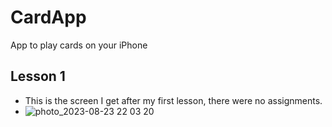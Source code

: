 # CardApp
App to play cards on your iPhone

## Lesson 1
 * This is the screen I get after my first lesson, there were no assignments.
 * ![photo_2023-08-23 22 03 20](https://github.com/Jacob59569/CardApp/assets/110312077/469f1981-4ed5-4c7a-953a-5466669598e2)
